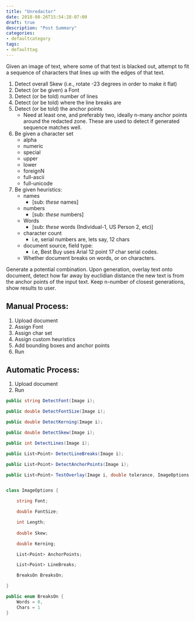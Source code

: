 ```yaml
---
title: "Unredactor"
date: 2018-08-26T15:54:28-07:00
draft: true
description: "Post Summary"
categories:
- defaultcategory
tags:
- defaulttag
---
```



Given an image of text, where some of that text is blacked out, attempt to fit a sequence of characters that lines up with the edges of that text.

1. Detect overall Skew (i.e., rotate -23 degrees in order to make it flat)
1. Detect (or be given) a Font
1. Detect (or be told) number of lines
1. Detect (or be told) where the line breaks are
1. Detect (or be told) the anchor points
    * Need at least one, and preferably two, ideally n-many anchor points around the redacted zone. These are used to detect if generated sequence matches well.
1. Be given a character set
    * alpha
    * numeric
    * special
    * upper
    * lower
    * foreignN
    * full-ascii
    * full-unicode
1. Be given heuristics:
    * names
        * [sub: *these* names]
    * numbers
        * [sub: *these* numbers]
    * Words
        * [sub: *these* words (Individual-1, US Person 2, etc)]
    * character count 
        * i.e, serial numbers are, lets say, 12 chars
    * document source, field type:
        * i.e, Best Buy uses Arial 12 point 17 char serial codes.
    * Whether document breaks on words, or on characters. 

Generate a potential combination. Upon generation, overlay text onto document, detect how far away by euclidian distance the new text is from the anchor points of the input text. Keep n-number of closest generations, show results to user.

## Manual Process:
1. Upload document
1. Assign Font
1. Assign char set
1. Assign custom heuristics
1. Add bounding boxes and anchor points
1. Run

## Automatic Process:
1. Upload document
1. Run

    
```csharp
public string DetectFont(Image i);

public double DetectFontSize(Image i);

public double DetectKerning(Image i);

public double DetectSkew(Image i);

public int DetectLines(Image i);

public List<Point> DetectLineBreaks(Image i);

public List<Point> DetectAnchorPoints(Image i);

public List<Point> TestOverlay(Image i, double tolerance, ImageOptions io, string text);


class ImageOptions {

    string Font;

    double FontSize;

    int Length;
    
    double Skew;

    double Kerning;

    List<Point> AnchorPoints;

    List<Point> LineBreaks;

    BreaksOn BreaksOn;

}

public enum BreaksOn {
    Words = 0,
    Chars = 1
}
```